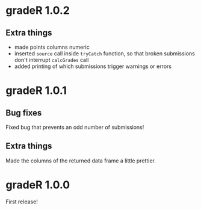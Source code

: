 # gradeR 1.0.2

## Extra things

- made points columns numeric
- inserted `source` call inside `tryCatch` function, so that broken submissions don't interrupt `calcGrades` call
- added printing of which submissions trigger warnings or errors

# gradeR 1.0.1

## Bug fixes

Fixed bug that prevents an odd number of submissions!

## Extra things

Made the columns of the returned data frame a little prettier.


# gradeR 1.0.0

First release!
